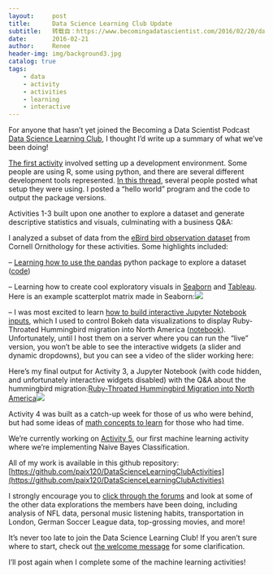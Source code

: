 ```yaml
---
layout:     post
title:      Data Science Learning Club Update
subtitle:   转载自：https://www.becomingadatascientist.com/2016/02/20/data-science-learning-club-update/
date:       2016-02-21
author:     Renee
header-img: img/background3.jpg
catalog: true
tags:
    - data
    - activity
    - activities
    - learning
    - interactive
---
```


For anyone that hasn’t yet joined the Becoming a Data Scientist Podcast[ Data Science Learning Club](https://www.becomingadatascientist.com/learningclub/index.php), I thought I’d write up a summary of what we’ve been doing!

[The first activity](https://www.becomingadatascientist.com/learningclub/forum-2.html) involved setting up a development environment. Some people are using R, some using python, and there are several different development tools represented. [In this thread](https://www.becomingadatascientist.com/learningclub/forum-2.html), several people posted what setup they were using. I posted a “hello world” program and the code to output the package versions.

Activities 1-3 built upon one another to explore a dataset and generate descriptive statistics and visuals, culminating with a business Q&A:

I analyzed a subset of data from the [eBird bird observation dataset](http://ebird.org/ebird/eBirdReports) from Cornell Ornithology for these activities. Some highlights included:

– [Learning how to use the pandas](https://www.becomingadatascientist.com/learningclub/thread-65.html) python package to explore a dataset ([code](https://github.com/paix120/DataScienceLearningClubActivities/blob/master/Activity01/Activity1b.py))

– Learning how to create cool exploratory visuals in [Seaborn](https://www.becomingadatascientist.com/learningclub/thread-89-post-343.html) and [Tableau](https://www.becomingadatascientist.com/learningclub/thread-89-post-404.html#pid404). Here is an example scatterplot matrix made in Seaborn:[![](https://raw.githubusercontent.com/paix120/DataScienceLearningClubActivities/master/Activity02/Seaborn_ScatterplotMatrix_SelectCols.png)
](https://raw.githubusercontent.com/paix120/DataScienceLearningClubActivities/master/Activity02/Seaborn_ScatterplotMatrix_SelectCols.png)

– I was most excited to learn [how to build interactive Jupyter Notebook inputs](https://www.becomingadatascientist.com/learningclub/thread-116.html), which I used to control Bokeh data visualizations to display Ruby-Throated Hummingbird migration into North America ([notebook](http://nbviewer.jupyter.org/github/paix120/DataScienceLearningClubActivities/blob/master/Activity03/Hummingbird%20Migration%20Interactive%20Jupyter%20Notebook.ipynb)). Unfortunately, until I host them on a server where you can run the “live” version, you won’t be able to see the interactive widgets (a slider and dynamic dropdowns), but you can see a video of the slider working here:

Here’s my final output for Activity 3, a Jupyter Notebook (with code hidden, and unfortunately interactive widgets disabled) with the Q&A about the hummingbird migration:[Ruby-Throated Hummingbird Migration into North America![](https://www.becomingadatascientist.com/wp-content/uploads/2016/02/jupyter_notebook_1.jpg)
](http://nbviewer.jupyter.org/github/paix120/DataScienceLearningClubActivities/blob/master/Activity03/Hummingbird%20Migration%20Interactive%20Jupyter%20Notebook%20-%20Code%20Hidden.ipynb)

Activity 4 was built as a catch-up week for those of us who were behind, but had some ideas of [math concepts to learn](https://www.becomingadatascientist.com/learningclub/forum-12.html) for those who had time.

We’re currently working on [Activity 5](https://www.becomingadatascientist.com/learningclub/forum-13.html), our first machine learning activity where we’re implementing Naive Bayes Classification.

All of my work is available in this github repository: [https://github.com/paix120/DataScienceLearningClubActivities](https://github.com/paix120/DataScienceLearningClubActivities)

I strongly encourage you to [click through the forums](https://www.becomingadatascientist.com/learningclub/index.php) and look at some of the other data explorations the members have been doing, including analysis of NFL data, personal music listening habits, transportation in London, German Soccer League data, top-grossing movies, and more!

It’s never too late to join the Data Science Learning Club! If you aren’t sure where to start, check out [the welcome message](https://www.becomingadatascientist.com/learningclub/thread-1.html) for some clarification.

I’ll post again when I complete some of the machine learning activities!
